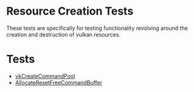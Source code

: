 # Resource Creation Tests

These tests are specifically for testing functionality revolving around
the creation and destruction of vulkan resources.

# Tests
- [vkCreateCommandPool](vkCreateCommandPool/README.md)
- [AllocateResetFreeCommandBuffer](AllocateResetFreeCommandBuffer/README.md)
